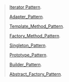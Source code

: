 > [Iterator Pattern](plantUml/Iterator_Pattern/IteratorPattern.md).
>
> [Adapter_Pattern](plantUml/Adapter_Pattern/Adapter_Pattern.md).
>
> [Template_Method_Pattern](plantUml/Template_Method_Pattern/Template_Method_Pattern.md).
>
> [Factory_Method_Pattern](plantUml/Factory_Method_Pattern/Factory_Method_Pattern.md).
>
> [Singleton_Pattern](plantUml/Singleton_Pattern/Singleton_Pattern.md).
>
> [Prototype_Pattern](plantUml/Prototype_Pattern/Prototype_Pattern.md).
>
> [Builder_Pattern](plantUml/Builder_Pattern/Builder_Pattern.md).
>
> [Abstract_Factory_Pattern](plantUml/Abstract_Factory_Pattern/Abstract_Factory_Pattern.md).